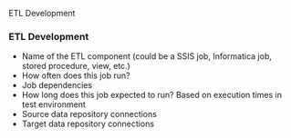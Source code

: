 ETL Development

###  ETL Development

  * Name of the ETL component (could be a SSIS job, Informatica job, stored procedure, view, etc.)
  * How often does this job run?
  * Job dependencies
  * How long does this job expected to run? Based on execution times in test environment
  * Source data repository connections
  * Target data repository connections



